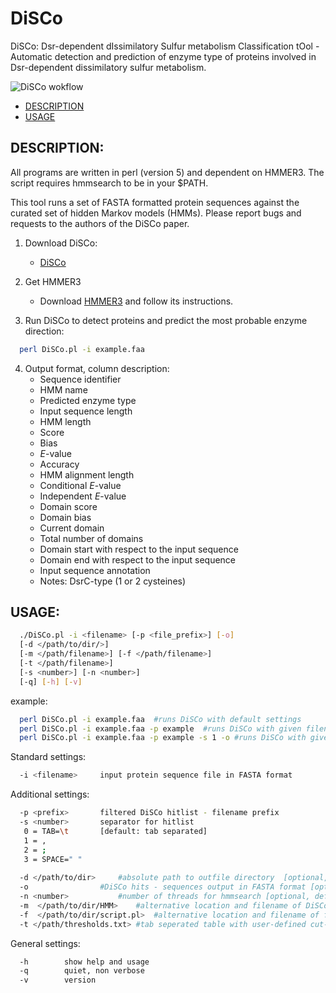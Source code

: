 DiSCo
=============

DiSCo: Dsr-dependent dIssimilatory Sulfur metabolism Classification tOol - Automatic detection and prediction of enzyme type of proteins involved in Dsr-dependent dissimilatory sulfur metabolism.

![DiSCo wokflow](https://github.com/sinjen22/DiSCo/blob/master/DiSCo_workflow.jpg)

-   [DESCRIPTION](#description)
-   [USAGE](#usage)

DESCRIPTION:
---------


All programs are written in perl (version 5) and dependent on HMMER3. 
The script requires hmmsearch to be in your $PATH. 

This tool runs a set of FASTA formatted protein sequences against the curated set of hidden Markov models (HMMs).
Please report bugs and requests to the authors of the DiSCo paper.

1) Download DiSCo:
    - [DiSCo](https://github.com/Genome-Evolution-and-Ecology-Group-GEEG/DiSCo "DiSCo.v1")
  
2) Get HMMER3
   - Download [HMMER3](http://hmmer.org/ "hmmer") and follow its instructions.

3) Run DiSCo to detect proteins and predict the most probable enzyme direction:

``` bash
  perl DiSCo.pl -i example.faa 
``` 
4) Output format, column description:
   - Sequence identifier
   - HMM name
   - Predicted enzyme type
   - Input sequence length
   - HMM length
   - Score
   - Bias
   - *E*-value
   - Accuracy
   - HMM alignment length
   - Conditional *E*-value
   - Independent *E*-value
   - Domain score
   - Domain bias
   - Current domain
   - Total number of domains
   - Domain start with respect to the input sequence
   - Domain end with respect to the input sequence
   - Input sequence annotation
   - Notes: DsrC-type (1 or 2 cysteines)



USAGE:
---------
```bash
  ./DiSCo.pl -i <filename> [-p <file_prefix>] [-o]
  [-d </path/to/dir/>]
  [-m </path/filename>] [-f </path/filename>]
  [-t </path/filename>]
  [-s <number>] [-n <number>] 
  [-q] [-h] [-v]
```
 example:
```bash
  perl DiSCo.pl -i example.faa  #runs DiSCo with default settings
  perl DiSCo.pl -i example.faa -p example  #runs DiSCo with given filename prefix
  perl DiSCo.pl -i example.faa -p example -s 1 -o #runs DiSCo with given filename prefix, specifies outfile separator, and produces sequence outfile
```
Standard settings:
```bash
  -i <filename>		input protein sequence file in FASTA format
```
Additional settings:
```bash
  -p <prefix>		filtered DiSCo hitlist - filename prefix
  -s <number>		separator for hitlist
   0 = TAB=\t		[default: tab separated]
   1 = ,
   2 = ;
   3 = SPACE=" "
	
  -d </path/to/dir>		#absolute path to outfile directory  [optional, default current dir: ./]
  -o 				#DiSCo hits - sequences output in FASTA format [optional]
  -n <number> 			#number of threads for hmmsearch [optional, default = 1]
  -m  </path/to/dir/HMM> 	#alternative location and filename of DiSCo HMM library  [optional, default current dir: ./]
  -f  </path/to/dir/script.pl> 	#alternative location and filename of filter script  [optional, default current dir: ./]
  -t </path/thresholds.txt>	#tab seperated table with user-defined cut-offs: column 1: model, column 2: score, column 3: E-value
```

General settings:
```bash
  -h 		show help and usage
  -q 		quiet, non verbose
  -v 		version
```

